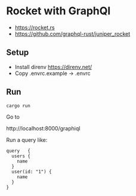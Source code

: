 # Rocket with GraphQl

- https://rocket.rs
- https://github.com/graphql-rust/juniper_rocket

## Setup

- Install direnv https://direnv.net/
- Copy .envrc.example -> .envrc

## Run

`cargo run`

Go to

http://localhost:8000/graphiql

Run a query like:

```
query   {
  users {
    name
  }
  user(id: "1") {
    name    
  }
}
```
